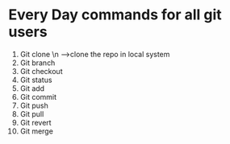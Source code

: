 # Every Day commands for all git users

1. Git clone  \n -->clone the repo in local system
2. Git branch
3. Git checkout
4. Git status
5. Git add
6. Git commit 
7. Git push
8. Git pull
9. Git revert
10. Git merge
